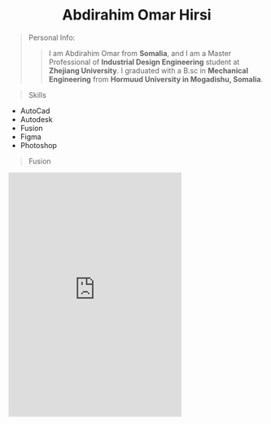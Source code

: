 <h1 align = center> Abdirahim Omar Hirsi </h1>

> Personal Info:
 >> I am Abdirahim Omar from **Somalia**, and I am a Master Professional of **Industrial Design Engineering** student at **Zhejiang University**. I graduated with a B.sc in **Mechanical Engineering** from **Hormuud University in Mogadishu, Somalia**.

> Skills
 - AutoCad
 - Autodesk
 - Fusion
 - Figma
 - Photoshop

> Fusion

<iframe src="https://myhub.autodesk360.com/ue28cacf9/shares/public/SH35dfcQT936092f0e435972cb81e48bf077?mode=embed" width="340" height="480" allowfullscreen="true" webkitallowfullscreen="true" mozallowfullscreen="true"  frameborder="0"></iframe>